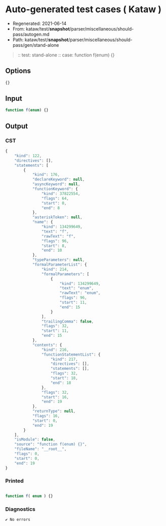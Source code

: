 # Auto-generated test cases ( Kataw )
- Regenerated: 2021-06-14
- From: kataw/test/__snapshot__/parser/miscellaneous/should-pass/autogen.md
- Path: kataw/test/__snapshot__/parser/miscellaneous/should-pass/gen/stand-alone
> :: test: stand-alone
> :: case: function f(enum) {}
## Options

`````js
{}
`````
## Input

`````js
function f(enum) {}
`````
## Output

### CST

```javascript
{
    "kind": 122,
    "directives": [],
    "statements": [
        {
            "kind": 176,
            "declareKeyword": null,
            "asyncKeyword": null,
            "functionKeyword": {
                "kind": 37822554,
                "flags": 64,
                "start": 0,
                "end": 8
            },
            "asteriskToken": null,
            "name": {
                "kind": 134299649,
                "text": "f",
                "rawText": "f",
                "flags": 96,
                "start": 8,
                "end": 10
            },
            "typeParameters": null,
            "formalParameterList": {
                "kind": 214,
                "formalParameters": [
                    {
                        "kind": 134299649,
                        "text": "enum",
                        "rawText": "enum",
                        "flags": 96,
                        "start": 11,
                        "end": 15
                    }
                ],
                "trailingComma": false,
                "flags": 32,
                "start": 11,
                "end": 15
            },
            "contents": {
                "kind": 216,
                "functionStatementList": {
                    "kind": 217,
                    "directives": [],
                    "statements": [],
                    "flags": 32,
                    "start": 18,
                    "end": 18
                },
                "flags": 32,
                "start": 16,
                "end": 19
            },
            "returnType": null,
            "flags": 16,
            "start": 0,
            "end": 19
        }
    ],
    "isModule": false,
    "source": "function f(enum) {}",
    "fileName": "__root__",
    "flags": 0,
    "start": 0,
    "end": 19
}
```

### Printed

```javascript

function f( enum ) {}

```

### Diagnostics

```javascript
✔ No errors
```


